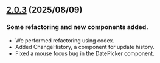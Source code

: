 ## [2.0.3](https://github.com/reiji1020/ccl-component-kit4svelte/compare/2.0.2...2.0.3) (2025/08/09)

### Some refactoring and new components added.

- We performed refactoring using codex.
- Added ChangeHistory, a component for update history.
- Fixed a mouse focus bug in the DatePicker component.
